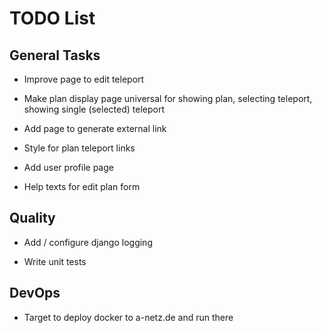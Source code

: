# TODO List

## General Tasks

-   Improve page to edit teleport

-   Make plan display page universal for showing plan, selecting teleport,
    showing single (selected) teleport

-   Add page to generate external link

-   Style for plan teleport links

-   Add user profile page

-   Help texts for edit plan form


## Quality

-   Add / configure django logging

-   Write unit tests


## DevOps

-   Target to deploy docker to a-netz.de and run there
